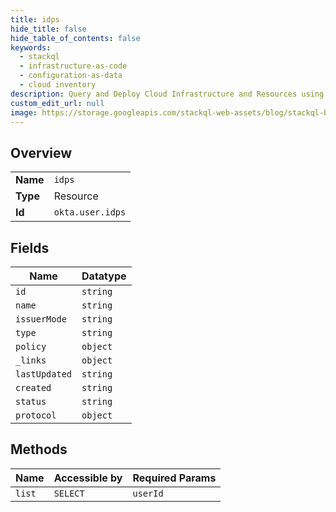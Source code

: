 ```yaml
---
title: idps
hide_title: false
hide_table_of_contents: false
keywords:
  - stackql
  - infrastructure-as-code
  - configuration-as-data
  - cloud inventory
description: Query and Deploy Cloud Infrastructure and Resources using SQL
custom_edit_url: null
image: https://storage.googleapis.com/stackql-web-assets/blog/stackql-blog-post-featured-image.png
---
```

  
    

## Overview
<table><tbody>
<tr><td><b>Name</b></td><td><code>idps</code></td></tr>
<tr><td><b>Type</b></td><td>Resource</td></tr>
<tr><td><b>Id</b></td><td><code>okta.user.idps</code></td></tr>
</tbody></table>

## Fields
| Name | Datatype |
| ---- | -------- |
| `id` | `string` |
| `name` | `string` |
| `issuerMode` | `string` |
| `type` | `string` |
| `policy` | `object` |
| `_links` | `object` |
| `lastUpdated` | `string` |
| `created` | `string` |
| `status` | `string` |
| `protocol` | `object` |
## Methods
| Name | Accessible by | Required Params |
| ---- | ------------- | --------------- |
| `list` | `SELECT` | `userId` |
